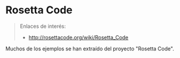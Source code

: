 
# Rosetta Code

> Enlaces de interés:
> * http://rosettacode.org/wiki/Rosetta_Code

Muchos de los ejemplos se han extraído del proyecto "Rosetta Code".
